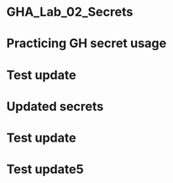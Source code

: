 # GHA_Lab_02_Secrets
# Practicing GH secret usage
# Test update
# Updated secrets
# Test update
# Test update5